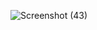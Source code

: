 ![Screenshot (43)](https://github.com/treecake10/Marvel-Comics-Recommender-System/assets/25542109/bf8a8a8a-89e0-4d95-b77a-80e564729a97)
